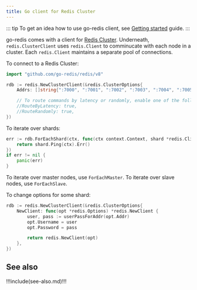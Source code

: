 ```yaml
---
title: Go client for Redis Cluster
---
```


<CoverImage title="Go client for Redis Cluster" />

<!-- prettier-ignore -->
::: tip
To get an idea how to use go-redis client, see [Getting started](server.md) guide.
:::

go-redis comes with a client for [Redis Cluster](https://redis.io/topics/cluster-tutorial).
Underneath, `redis.ClusterClient` uses `redis.Client` to comminucate with each node in a cluster.
Each `redis.Client` maintains a separate pool of connections.

To connect to a Redis Cluster:

```go
import "github.com/go-redis/redis/v8"

rdb := redis.NewClusterClient(&redis.ClusterOptions{
    Addrs: []string{":7000", ":7001", ":7002", ":7003", ":7004", ":7005"},

    // To route commands by latency or randomly, enable one of the following.
    //RouteByLatency: true,
    //RouteRandomly: true,
})
```

To iterate over shards:

```go
err := rdb.ForEachShard(ctx, func(ctx context.Context, shard *redis.Client) error {
    return shard.Ping(ctx).Err()
})
if err != nil {
    panic(err)
}
```

To iterate over master nodes, use `ForEachMaster`. To iterate over slave nodes, use `ForEachSlave`.

To change options for some shard:

```go
rdb := redis.NewClusterClient(&redis.ClusterOptions{
    NewClient: func(opt *redis.Options) *redis.NewClient {
        user, pass := userPassForAddr(opt.Addr)
        opt.Username = user
        opt.Password = pass

        return redis.NewClient(opt)
    },
})
```

## See also

!!!include(see-also.md)!!!
